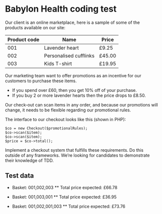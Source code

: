 # Babylon Health coding test

Our client is an online marketplace, here is a sample of some of the products available on our site:

| Product code  | Name                   | Price   |
|---            |---                     |---      |
| 001           | Lavender heart         | £9.25   |
| 002           | Personalised cufflinks | £45.00  |
| 003           | Kids T-shirt           | £19.95  |

Our marketing team want to offer promotions as an incentive for our customers to purchase these items.

* If you spend over £60, then you get 10% off of your purchase.
* If you buy 2 or more lavender hearts then the price drops to £8.50.

Our check-out can scan items in any order, and because our promotions will change, it needs to be flexible regarding our promotional rules.

The interface to our checkout looks like this (shown in PHP):

    $co = new Checkout($promotionalRules);
    $co->scan($item);
    $co->scan($item);
    $price = $co->total();


Implement a checkout system that fulfills these requirements. Do this outside of any frameworks. We’re looking for candidates to demonstrate their knowledge of TDD.

Test data
---------

* Basket: 001,002,003
** Total price expected: £66.78

* Basket: 001,003,001
** Total price expected: £36.95

* Basket: 001,002,001,003
** Total price expected: £73.76

